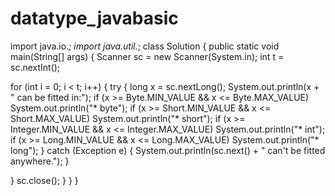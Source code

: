 # datatype_javabasic
import java.io.*;
import java.util.*;
class Solution {
 public static void main(String[] args) {
  Scanner sc = new Scanner(System.in);
  int t = sc.nextInt();

  for (int i = 0; i < t; i++) {
   try {
    long x = sc.nextLong();
    System.out.println(x + " can be fitted in:");
    if (x >= Byte.MIN_VALUE && x <= Byte.MAX_VALUE) System.out.println("* byte");
    if (x >= Short.MIN_VALUE && x <= Short.MAX_VALUE) System.out.println("* short");
    if (x >= Integer.MIN_VALUE && x <= Integer.MAX_VALUE) System.out.println("* int");
    if (x >= Long.MIN_VALUE && x <= Long.MAX_VALUE) System.out.println("* long");
   } catch (Exception e) {
    System.out.println(sc.next() + " can't be fitted anywhere.");
   }

  }
  sc.close();
 }
}
}
